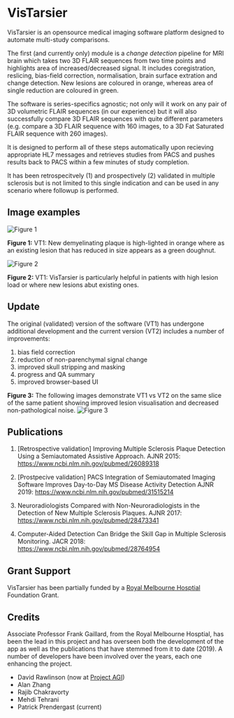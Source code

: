 # VisTarsier
VisTarsier is an opensource medical imaging software platform designed to automate multi-study comparisons. 

The first (and currently only) module is a _change detection_ pipeline for MRI brain which takes two 3D FLAIR sequences from two time points and highlights area of increased/decreased signal. It includes coregistration, reslicing, bias-field correction, normalisation, brain surface extration and change detection. New lesions are coloured in orange, whereas area of single reduction are coloured in green. 

The software is series-specifics agnostic; not only will it work on any pair of 3D volumetric FLAIR sequences (in our experience) but it will also successfully compare 3D FLAIR sequences with quite different parameters (e.g. compare a 3D FLAIR sequence with 160 images, to a 3D Fat Saturated FLAIR sequence with 260 images). 

It is designed to perform all of these steps automatically upon recieving appropriate HL7 messages and retrieves studies from PACS and pushes results back to PACS within a few minutes of study completion. 

It has been retrospecitvely (1) and prospectively (2) validated in multiple sclerosis but is not limited to this single indication and can be used in any scenario where followup is performed. 

## Image examples

![Figure 1](https://i.imgur.com/itEQK7r.jpg)

**Figure 1:** VT1: New demyelinating plaque is high-lighted in orange where as an existing lesion that has reduced in size appears as a green doughnut. 


![Figure 2](https://i.imgur.com/8EkHwf6.jpg)

**Figure 2:** VT1: VisTarsier is particularly helpful in patients with high lesion load or where new lesions abut existing ones. 

## Update

The original (validated) version of the software (VT1) has undergone additional development and the current version (VT2) includes a number of improvements: 
1. bias field correction
2. reduction of non-parenchymal signal change
3. improved skull stripping and masking
4. progress and QA summary
5. improved browser-based UI

**Figure 3:** The following images demonstrate VT1 vs VT2 on the same slice of the same patient showing improved lesion visualisation and decreased non-pathological noise. 
![Figure 3](https://i.imgur.com/C8AuExj.jpg)


## Publications

1. [Retrospective validation] Improving Multiple Sclerosis Plaque Detection Using a Semiautomated Assistive Approach. AJNR 2015: https://www.ncbi.nlm.nih.gov/pubmed/26089318 

2. [Prostpecive validation] PACS Integration of Semiautomated Imaging Software Improves Day-to-Day MS Disease Activity Detection AJNR 2019: https://www.ncbi.nlm.nih.gov/pubmed/31515214

3. Neuroradiologists Compared with Non-Neuroradiologists in the Detection of New Multiple Sclerosis Plaques. AJNR 2017: https://www.ncbi.nlm.nih.gov/pubmed/28473341

4. Computer-Aided Detection Can Bridge the Skill Gap in Multiple Sclerosis Monitoring. JACR 2018: https://www.ncbi.nlm.nih.gov/pubmed/28764954

## Grant Support

VisTarsier has been partially funded by a [Royal Melbourne Hosptial](https://www.thermh.org.au/) Foundation Grant. 

## Credits

Associate Professor Frank Gaillard, from the Royal Melbourne Hosptial, has been the lead in this project and has overseen both the development of the app as well as the publications that have stemmed from it to date (2019). A number of developers have been involved over the years, each one enhancing the project. 

- David Rawlinson (now at [Project AGI](https://agi.io/))
- Alan Zhang
- Rajib Chakravorty
- Mehdi Tehrani
- Patrick Prendergast (current)
